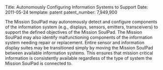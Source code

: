 Title: Autonomously Configuring Information Systems to Support
Date: 2011-05-24
template: patent
patent_number: 7,949,900 

The Mission SoulPad may autonomously detect and configure components of
the information system (e.g., displays, sensors, emitters, transceivers)
to support the defined objectives of the Mission SoulPad. The Mission
SoulPad may also identify malfunctioning components of the information
system needing repair or replacement. Entire sensor and information
display suites may be transitioned simply by moving the Mission SoulPad
between available information systems. This ensures that mission
critical information is consistently available regardless of the type of
system the Mission SoulPad is connected to. 
